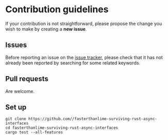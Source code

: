 # Contribution guidelines
If your contribution is not straightforward, please propose the change you wish to make by creating a **new issue**. 

## Issues
Before reporting an issue on the
[issue tracker](https://github.com//fasterthanlime-surviving-rust-async-interfaces/issues),
please check that it has not already been reported by searching for some related keywords.

## Pull requests
Are welcome.

## Set up
```shell
git clone https://github.com//fasterthanlime-surviving-rust-async-interfaces
cd fasterthanlime-surviving-rust-async-interfaces
cargo test --all-features
```